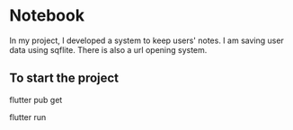 # Notebook

In my project, I developed a system to keep users' notes. I am saving user data using sqflite. There is also a url opening system.

## To start the project
flutter pub get

flutter run
